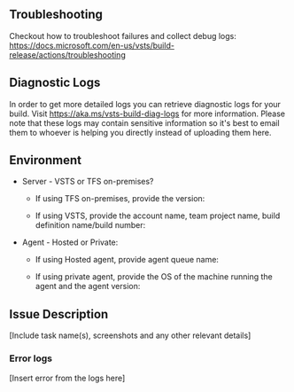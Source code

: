 ## Troubleshooting
Checkout how to troubleshoot failures and collect debug logs: https://docs.microsoft.com/en-us/vsts/build-release/actions/troubleshooting

## Diagnostic Logs
In order to get more detailed logs you can retrieve diagnostic logs for your build. Visit https://aka.ms/vsts-build-diag-logs for more information. Please note that these logs may contain sensitive information so it's best to email them to whoever is helping you directly instead of uploading them here.

## Environment
- Server - VSTS or TFS on-premises?
    
    - If using TFS on-premises, provide the version: 
    
    - If using VSTS, provide the account name, team project name, build definition name/build number: 


- Agent - Hosted or Private: 
    
    - If using Hosted agent, provide agent queue name:

    - If using private agent, provide the OS of the machine running the agent and the agent version: 

## Issue Description

[Include task name(s), screenshots and any other relevant details]

### Error logs

[Insert error from the logs here]